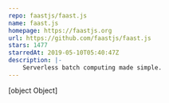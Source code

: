 ```yaml
---
repo: faastjs/faast.js
name: faast.js
homepage: https://faastjs.org
url: https://github.com/faastjs/faast.js
stars: 1477
starredAt: 2019-05-10T05:40:47Z
description: |-
    Serverless batch computing made simple.
---
```


[object Object]
